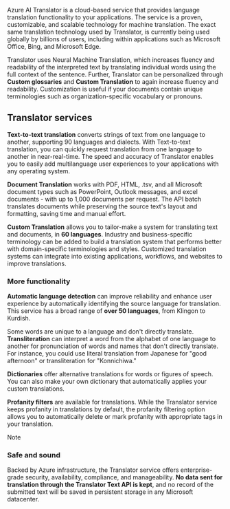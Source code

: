 Azure AI Translator is a cloud-based service that provides language translation functionality to your applications. The service is a proven, customizable, and scalable technology for machine translation. The exact same translation technology used by Translator, is currently being used globally by billions of users, including within applications such as Microsoft Office, Bing, and Microsoft Edge.

Translator uses Neural Machine Translation, which increases fluency and readability of the interpreted text by translating individual words using the full context of the sentence. Further, Translator can be personalized through **Custom glossaries** and **Custom Translation** to again increase fluency and readability. Customization is useful if your documents contain unique terminologies such as organization-specific vocabulary or pronouns.

## Translator services

**Text-to-text translation** converts strings of text from one language to another, supporting 90 languages and dialects. With Text-to-text translation, you can quickly request translation from one language to another in near-real-time. The speed and accuracy of Translator enables you to easily add multilanguage user experiences to your applications with any operating system.

**Document Translation** works with PDF, HTML, .tsv, and all Microsoft document types such as PowerPoint, Outlook messages, and excel documents - with up to 1,000 documents per request. The API batch translates documents while preserving the source text's layout and formatting, saving time and manual effort.

**Custom Translation** allows you to tailor-make a system for translating text and documents, in **60 languages**. Industry and business-specific terminology can be added to build a translation system that performs better with domain-specific terminologies and styles. Customized translation systems can integrate into existing applications, workflows, and websites to improve translations.

### More functionality

**Automatic language detection** can improve reliability and enhance user experience by automatically identifying the source language for translation. This service has a broad range of **over 50 languages**, from Klingon to Kurdish.

Some words are unique to a language and don't directly translate. **Transliteration** can interpret a word from the alphabet of one language to another for pronunciation of words and names that don't directly translate. For instance, you could use literal translation from Japanese for "good afternoon" or transliteration for "Konnichiwa."

**Dictionaries** offer alternative translations for words or figures of speech. You can also make your own dictionary that automatically applies your custom translations.

**Profanity filters** are available for translations. While the Translator service keeps profanity in translations by default, the profanity filtering option allows you to automatically delete or mark profanity with appropriate tags in your translation.

> [!NOTE]
>
> ### Safe and sound
>
> Backed by Azure infrastructure, the Translator service offers enterprise-grade security, availability, compliance, and manageability. **No data sent for translation through the Translator Text API is kept**, and no record of the submitted text will be saved in persistent storage in any Microsoft datacenter.
